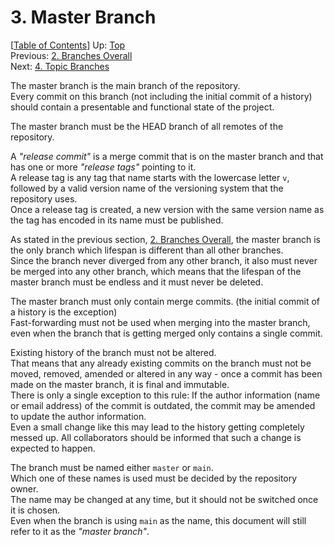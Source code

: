 # 3. Master Branch #

\[[Table of Contents](index.md#table-of-contents)\]
Up: [Top](index.md)  
Previous: [2. Branches Overall](branches-overall.md)  
Next: [4. Topic Branches](topic-branches.md)

The master branch is the main branch of the repository.  
Every commit on this branch (not including the initial commit of a history) should contain a presentable and functional
state of the project.

The master branch must be the HEAD branch of all remotes of the repository.

A _"release commit"_ is a merge commit that is on the master branch and that has one or more _"release tags"_ pointing
to it.  
A release tag is any tag that name starts with the lowercase letter `v`, followed by a valid version name of
the versioning system that the repository uses.  
Once a release tag is created, a new version with the same version name as the tag has encoded in its name must be
published.

As stated in the previous section, [2. Branches Overall](branches-overall.md), the master branch is the only branch
which lifespan is different than all other branches.  
Since the branch never diverged from any other branch, it also must never be merged into any other branch, which means
that the lifespan of the master branch must be endless and it must never be deleted.

The master branch must only contain merge commits. (the initial commit of a history is the exception)  
Fast-forwarding must not be used when merging into the master branch, even when the branch that is getting merged only
contains a single commit.

Existing history of the branch must not be altered.  
That means that any already existing commits on the branch must not be moved, removed, amended or altered in any way -
once a commit has been made on the master branch, it is final and immutable.  
There is only a single exception to this rule: If the author information (name or email address) of the commit is
outdated, the commit may be amended to update the author information.  
Even a small change like this may lead to the history getting completely messed up.
All collaborators should be informed that such a change is expected to happen.

The branch must be named either `master` or `main`.  
Which one of these names is used must be decided by the repository owner.  
The name may be changed at any time, but it should not be switched once it is chosen.  
Even when the branch is using `main` as the name, this document will still refer to it as the _"master branch"_.
